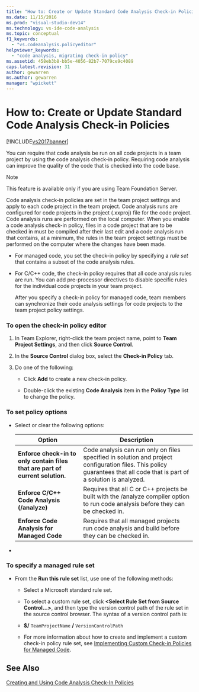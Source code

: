 ```yaml
---
title: "How to: Create or Update Standard Code Analysis Check-in Policies | Microsoft Docs"
ms.date: 11/15/2016
ms.prod: "visual-studio-dev14"
ms.technology: vs-ide-code-analysis
ms.topic: conceptual
f1_keywords: 
  - "vs.codeanalysis.policyeditor"
helpviewer_keywords: 
  - "code analysis, migrating check-in policy"
ms.assetid: 458eb3b8-bb5e-4056-82b7-7079ce9c4089
caps.latest.revision: 31
author: gewarren
ms.author: gewarren
manager: "wpickett"
---
```

# How to: Create or Update Standard Code Analysis Check-in Policies
[!INCLUDE[vs2017banner](../includes/vs2017banner.md)]

You can require that code analysis be run on all code projects in a team project by using the code analysis check-in policy. Requiring code analysis can improve the quality of the code that is checked into the code base.  
  
> [!NOTE]
> This feature is available only if you are using Team Foundation Server.  
  
 Code analysis check-in policies are set in the team project settings and apply to each code project in the team project. Code analysis runs are configured for code projects in the project (.xxproj) file for the code project. Code analysis runs are performed on the local computer. When you enable a code analysis check-in policy, files in a code project that are to be checked in must be compiled after their last edit and a code analysis run that contains, at a minimum, the rules in the team project settings must be performed on the computer where the changes have been made.  
  
- For managed code, you set the check-in policy by specifying a *rule set* that contains a subset of the code analysis rules.  
  
- For C/C++ code, the check-in policy requires that all code analysis rules are run. You can add pre-processor directives to disable specific rules for the individual code projects in your team project.  
  
  After you specify a check-in policy for managed code, team members can synchronize their code analysis settings for code projects to the team project policy settings.  
  
### To open the check-in policy editor  
  
1. In Team Explorer, right-click the team project name, point to **Team Project Settings**, and then click **Source Control**.  
  
2. In the **Source Control** dialog box, select the **Check-in Policy** tab.  
  
3. Do one of the following:  
  
    - Click **Add** to create a new check-in policy.  
  
    - Double-click the existing **Code Analysis** item in the **Policy Type** list to change the policy.  
  
### To set policy options  
  
- Select or clear the following options:  
  
    |Option|Description|  
    |------------|-----------------|  
    |**Enforce check-in to only contain files that are part of current solution.**|Code analysis can run only on files specified in solution and project configuration files. This policy guarantees that all code that is part of a solution is analyzed.|  
    |**Enforce C/C++ Code Analysis (/analyze)**|Requires that all C or C++ projects be built with the /analyze compiler option to run code analysis before they can be checked in.|  
    |**Enforce Code Analysis for Managed Code**|Requires that all managed projects run code analysis and build before they can be checked in.|  
  
- 
  
### To specify a managed rule set  
  
- From the **Run this rule set** list, use one of the following methods:  
  
  - Select a Microsoft standard rule set.  

  - To select a custom rule set, click **\<Select Rule Set from Source Control...>**, and then type the version control path of the rule set in the source control browser. The syntax of a version control path is:  

  - **$/** `TeamProjectName` **/** `VersionControlPath`  

  - For more information about how to create and implement a custom check-in policy rule set, see [Implementing Custom Check-in Policies for Managed Code](../code-quality/implementing-custom-code-analysis-check-in-policies-for-managed-code.md).  
  
## See Also  
 [Creating and Using Code Analysis Check-In Policies](../code-quality/creating-and-using-code-analysis-check-in-policies.md)
